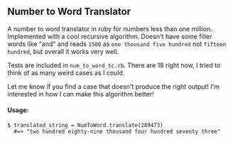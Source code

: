 ## Number to Word Translator

A number to word translator in ruby for numbers less than one million. Implemented with a cool recursive algorithm.  Doesn't have some filler words like "and" and reads `1500` as `one thousand five hundred` not `fifteen hundred`, but overall it works very well.  

Tests are included in `num_to_word_tc.rb`. There are 18 right now, I tried to think of as many weird cases as I could.

Let me know if you find a case that doesn't produce the right output! I'm interested in how I can make this algorithm better!

#### Usage:
``` 
$ translated_string = NumToWord.translate(289473)
  #=> "two hundred eighty-nine thousand four hundred seventy three"
```
